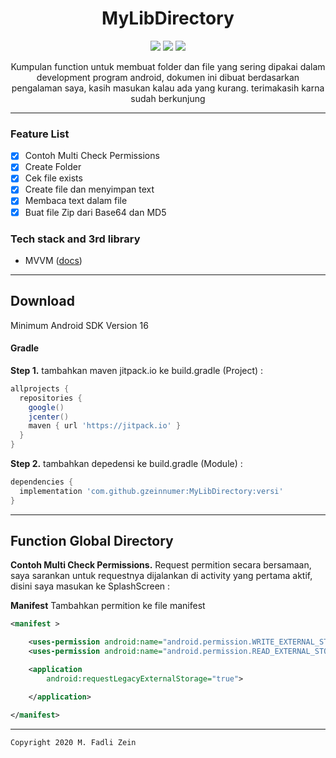 <h1 align="center">
  MyLibDirectory
</h1>

<div align="center">
    <a><img src="https://img.shields.io/badge/Version-0.0.9-brightgreen.svg?style=flat"></a>
    <a><img src="https://img.shields.io/badge/ID-gzeinnumer-blue.svg?style=flat"></a>
    <a href="https://github.com/gzeinnumer"><img src="https://img.shields.io/github/followers/gzeinnumer?label=follow&style=social"></a>
    <p>Kumpulan function untuk membuat folder dan file yang sering dipakai dalam development program android, dokumen ini dibuat berdasarkan pengalaman saya, kasih masukan kalau ada yang kurang. terimakasih karna sudah berkunjung</p>
</div>

---

### Feature List
- [x] Contoh Multi Check Permissions
- [x] Create Folder
- [x] Cek file exists
- [x] Create file dan menyimpan text
- [x] Membaca text dalam file
- [x] Buat file Zip dari Base64 dan MD5

### Tech stack and 3rd library
- MVVM ([docs](https://developer.android.com/jetpack/guide))

---

## Download

Minimum Android SDK Version 16

#### Gradle
**Step 1.** tambahkan maven jitpack.io ke build.gradle (Project) :
```gradle
allprojects {
  repositories {
    google()
    jcenter()
    maven { url 'https://jitpack.io' }
  }
}
```

**Step 2.** tambahkan depedensi ke build.gradle (Module) :
```gradle
dependencies {
  implementation 'com.github.gzeinnumer:MyLibDirectory:versi'
}
```

---

## Function Global Directory
**Contoh Multi Check Permissions.** Request permition secara bersamaan, saya sarankan untuk requestnya dijalankan di activity yang pertama aktif, disini saya masukan ke SplashScreen :

**Manifest** Tambahkan permition ke file manifest
```xml
<manifest >

    <uses-permission android:name="android.permission.WRITE_EXTERNAL_STORAGE" />
    <uses-permission android:name="android.permission.READ_EXTERNAL_STORAGE" />

    <application
        android:requestLegacyExternalStorage="true">

    </application>

</manifest>
```

---

```
Copyright 2020 M. Fadli Zein
```
